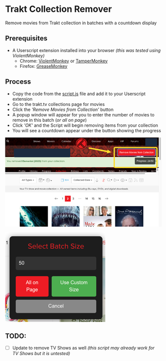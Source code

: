 # Trakt Collection Remover

Remove movies from Trakt collection in batches with a countdown display

## Prerequisites

-   A Userscript extension installed into your browser _(this was tested using ViolentMonkey)_
    -   Chrome: [ViolentMonkey](https://chromewebstore.google.com/detail/violentmonkey/jinjaccalgkegednnccohejagnlnfdag?hl=en) or [TamperMonkey](https://chromewebstore.google.com/detail/tampermonkey/dhdgffkkebhmkfjojejmpbldmpobfkfo?hl=en)
    -   Firefox: [GreaseMonkey](https://addons.mozilla.org/en-US/firefox/addon/greasemonkey/)

## Process

-   Copy the code from the [script.js](/script.js) file and add it to your Userscript extension
-   Go to the trakt.tv collections page for movies
-   Click the _'Remove Movies from Collection'_ button
-   A popup window will appear for you to enter the number of movies to remove in this batch (_or all on page_)
-   Click _'OK'_ and the Script will begin removing items from your collection
-   You will see a countdown appear under the button showing the progress

![img2.png](/Documentation/img2.png)

![img1.png](/Documentation/img1.png)

## TODO:

-   [ ] Update to remove TV Shows as well _(this script may already work for TV Shows but it is untested)_

